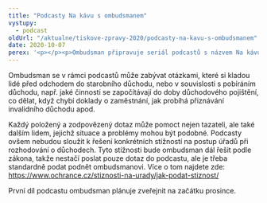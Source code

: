```yaml
---
title: "Podcasty Na kávu s ombudsmanem"
vystupy:
  - podcast
oldUrl: "/aktualne/tiskove-zpravy-2020/podcasty-na-kavu-s-ombudsmanem"
date: 2020-10-07
perex: '<p></p><p>Ombudsman připravuje seriál podcastů s názvem Na kávu s ombudsmanem, v nichž bude zodpovídat dotazy lidí a vysvětlovat problémy v oblastech, kterými se zabývá. Úvodní díly budou věnovány důchodům – starobním, invalidním i pozůstalostním. Lidé mohou dotazy nebo problémy z oblasti důchodů, které je zajímají, zasílat do konce října na e-mailovou adresu <a href="mailto:podcasty@ochrance.cz">podcasty@ochrance.cz</a>.</p>'
---
```


<!-- imported from the old website -->

<p>Ombudsman se v rámci podcastů může zabývat otázkami, které si kladou lidé před odchodem do starobního důchodu, nebo v souvislosti s pobíráním důchodu, např. jaké činnosti se započítávají do doby důchodového pojištění, co dělat, když chybí doklady o zaměstnání, jak probíhá přiznávání invalidního důchodu apod. </p> <p>Každý položený a zodpovězený dotaz může pomoct nejen tazateli, ale také dalším lidem, jejichž situace a problémy mohou být podobné. Podcasty ovšem nebudou sloužit k řešení konkrétních stížností na postup úřadů při rozhodování o důchodech. Tyto stížnosti bude ombudsman dál řešit podle zákona, takže nestačí poslat pouze dotaz do podcastu, ale je třeba standardně podat podnět ombudsmanovi. Více o tom najdete zde: <a href="https://www.ochrance.cz/stiznosti-na-urady/jak-podat-stiznost/">https://www.ochrance.cz/stiznosti-na-urady/jak-podat-stiznost/</a></p> <p>První díl podcastu ombudsman plánuje zveřejnit na začátku prosince.</p>
